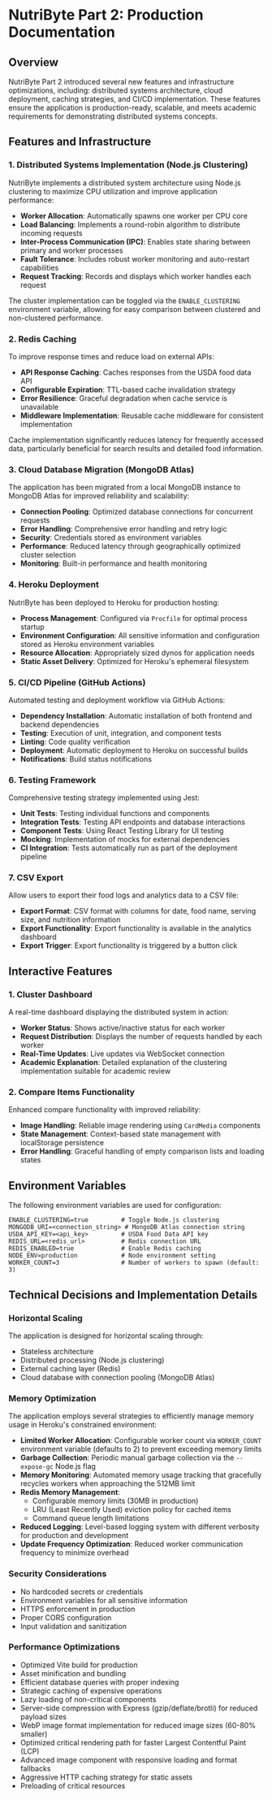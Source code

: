 # NutriByte Part 2: Production Documentation

## Overview

NutriByte Part 2 introduced several new features and infrastructure optimizations, including: distributed systems architecture, cloud deployment, caching strategies, and CI/CD implementation. These features ensure the application is production-ready, scalable, and meets academic requirements for demonstrating distributed systems concepts.

## Features and Infrastructure

### 1. Distributed Systems Implementation (Node.js Clustering)

NutriByte implements a distributed system architecture using Node.js clustering to maximize CPU utilization and improve application performance:

- **Worker Allocation**: Automatically spawns one worker per CPU core
- **Load Balancing**: Implements a round-robin algorithm to distribute incoming requests
- **Inter-Process Communication (IPC)**: Enables state sharing between primary and worker processes
- **Fault Tolerance**: Includes robust worker monitoring and auto-restart capabilities
- **Request Tracking**: Records and displays which worker handles each request

The cluster implementation can be toggled via the `ENABLE_CLUSTERING` environment variable, allowing for easy comparison between clustered and non-clustered performance.

### 2. Redis Caching

To improve response times and reduce load on external APIs:

- **API Response Caching**: Caches responses from the USDA food data API
- **Configurable Expiration**: TTL-based cache invalidation strategy
- **Error Resilience**: Graceful degradation when cache service is unavailable
- **Middleware Implementation**: Reusable cache middleware for consistent implementation

Cache implementation significantly reduces latency for frequently accessed data, particularly beneficial for search results and detailed food information.

### 3. Cloud Database Migration (MongoDB Atlas)

The application has been migrated from a local MongoDB instance to MongoDB Atlas for improved reliability and scalability:

- **Connection Pooling**: Optimized database connections for concurrent requests
- **Error Handling**: Comprehensive error handling and retry logic
- **Security**: Credentials stored as environment variables
- **Performance**: Reduced latency through geographically optimized cluster selection
- **Monitoring**: Built-in performance and health monitoring

### 4. Heroku Deployment

NutriByte has been deployed to Heroku for production hosting:

- **Process Management**: Configured via `Procfile` for optimal process startup
- **Environment Configuration**: All sensitive information and configuration stored as Heroku environment variables
- **Resource Allocation**: Appropriately sized dynos for application needs
- **Static Asset Delivery**: Optimized for Heroku's ephemeral filesystem

### 5. CI/CD Pipeline (GitHub Actions)

Automated testing and deployment workflow via GitHub Actions:

- **Dependency Installation**: Automatic installation of both frontend and backend dependencies
- **Testing**: Execution of unit, integration, and component tests
- **Linting**: Code quality verification
- **Deployment**: Automatic deployment to Heroku on successful builds
- **Notifications**: Build status notifications

### 6. Testing Framework

Comprehensive testing strategy implemented using Jest:

- **Unit Tests**: Testing individual functions and components
- **Integration Tests**: Testing API endpoints and database interactions
- **Component Tests**: Using React Testing Library for UI testing
- **Mocking**: Implementation of mocks for external dependencies
- **CI Integration**: Tests automatically run as part of the deployment pipeline

### 7. CSV Export

Allow users to export their food logs and analytics data to a CSV file:

- **Export Format**: CSV format with columns for date, food name, serving size, and nutrition information
- **Export Functionality**: Export functionality is available in the analytics dashboard
- **Export Trigger**: Export functionality is triggered by a button click

## Interactive Features

### 1. Cluster Dashboard

A real-time dashboard displaying the distributed system in action:

- **Worker Status**: Shows active/inactive status for each worker
- **Request Distribution**: Displays the number of requests handled by each worker
- **Real-Time Updates**: Live updates via WebSocket connection
- **Academic Explanation**: Detailed explanation of the clustering implementation suitable for academic review

### 2. Compare Items Functionality

Enhanced compare functionality with improved reliability:

- **Image Handling**: Reliable image rendering using `CardMedia` components
- **State Management**: Context-based state management with localStorage persistence
- **Error Handling**: Graceful handling of empty comparison lists and loading states

## Environment Variables

The following environment variables are used for configuration:

```
ENABLE_CLUSTERING=true         # Toggle Node.js clustering
MONGODB_URI=<connection_string> # MongoDB Atlas connection string
USDA_API_KEY=<api_key>         # USDA Food Data API key
REDIS_URL=<redis_url>          # Redis connection URL
REDIS_ENABLED=true             # Enable Redis caching
NODE_ENV=production            # Node environment setting
WORKER_COUNT=3                 # Number of workers to spawn (default: 3)
```

## Technical Decisions and Implementation Details

### Horizontal Scaling

The application is designed for horizontal scaling through:
- Stateless architecture
- Distributed processing (Node.js clustering)
- External caching layer (Redis)
- Cloud database with connection pooling (MongoDB Atlas)

### Memory Optimization

The application employs several strategies to efficiently manage memory usage in Heroku's constrained environment:

- **Limited Worker Allocation**: Configurable worker count via `WORKER_COUNT` environment variable (defaults to 2) to prevent exceeding memory limits
- **Garbage Collection**: Periodic manual garbage collection via the `--expose-gc` Node.js flag
- **Memory Monitoring**: Automated memory usage tracking that gracefully recycles workers when approaching the 512MB limit
- **Redis Memory Management**: 
  - Configurable memory limits (30MB in production)
  - LRU (Least Recently Used) eviction policy for cached items
  - Command queue length limitations
- **Reduced Logging**: Level-based logging system with different verbosity for production and development
- **Update Frequency Optimization**: Reduced worker communication frequency to minimize overhead

### Security Considerations

- No hardcoded secrets or credentials
- Environment variables for all sensitive information
- HTTPS enforcement in production
- Proper CORS configuration
- Input validation and sanitization

### Performance Optimizations

- Optimized Vite build for production
- Asset minification and bundling
- Efficient database queries with proper indexing
- Strategic caching of expensive operations
- Lazy loading of non-critical components
- Server-side compression with Express (gzip/deflate/brotli) for reduced payload sizes
- WebP image format implementation for reduced image sizes (60-80% smaller)
- Optimized critical rendering path for faster Largest Contentful Paint (LCP)
- Advanced image component with responsive loading and format fallbacks
- Aggressive HTTP caching strategy for static assets
- Preloading of critical resources
